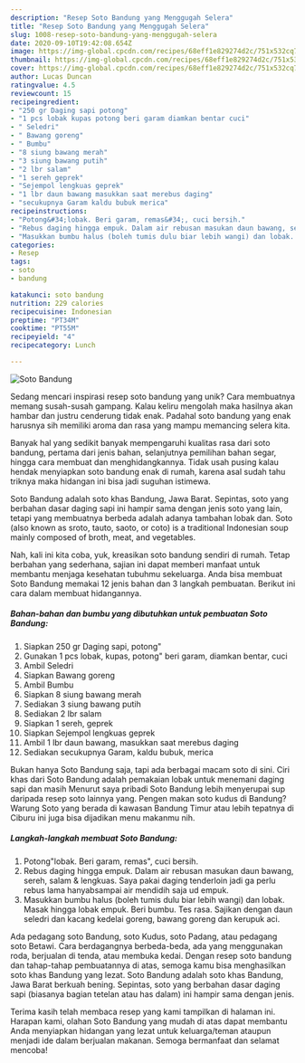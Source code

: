 ```yaml
---
description: "Resep Soto Bandung yang Menggugah Selera"
title: "Resep Soto Bandung yang Menggugah Selera"
slug: 1008-resep-soto-bandung-yang-menggugah-selera
date: 2020-09-10T19:42:08.654Z
image: https://img-global.cpcdn.com/recipes/68eff1e829274d2c/751x532cq70/soto-bandung-foto-resep-utama.jpg
thumbnail: https://img-global.cpcdn.com/recipes/68eff1e829274d2c/751x532cq70/soto-bandung-foto-resep-utama.jpg
cover: https://img-global.cpcdn.com/recipes/68eff1e829274d2c/751x532cq70/soto-bandung-foto-resep-utama.jpg
author: Lucas Duncan
ratingvalue: 4.5
reviewcount: 15
recipeingredient:
- "250 gr Daging sapi potong"
- "1 pcs lobak kupas potong beri garam diamkan bentar cuci"
- " Seledri"
- " Bawang goreng"
- " Bumbu"
- "8 siung bawang merah"
- "3 siung bawang putih"
- "2 lbr salam"
- "1 sereh geprek"
- "Sejempol lengkuas geprek"
- "1 lbr daun bawang masukkan saat merebus daging"
- "secukupnya Garam kaldu bubuk merica"
recipeinstructions:
- "Potong&#34;lobak. Beri garam, remas&#34;, cuci bersih."
- "Rebus daging hingga empuk. Dalam air rebusan masukan daun bawang, sereh, salam &amp; lengkuas. Saya pakai daging tenderloin jadi ga perlu rebus lama hanyabsampai air mendidih saja ud empuk."
- "Masukkan bumbu halus (boleh tumis dulu biar lebih wangi) dan lobak. Masak hingga lobak empuk. Beri bumbu. Tes rasa. Sajikan dengan daun seledri dan kacang kedelai goreng, bawang goreng dan kerupuk aci."
categories:
- Resep
tags:
- soto
- bandung

katakunci: soto bandung 
nutrition: 229 calories
recipecuisine: Indonesian
preptime: "PT34M"
cooktime: "PT55M"
recipeyield: "4"
recipecategory: Lunch

---
```



![Soto Bandung](https://img-global.cpcdn.com/recipes/68eff1e829274d2c/751x532cq70/soto-bandung-foto-resep-utama.jpg)

Sedang mencari inspirasi resep soto bandung yang unik? Cara membuatnya memang susah-susah gampang. Kalau keliru mengolah maka hasilnya akan hambar dan justru cenderung tidak enak. Padahal soto bandung yang enak harusnya sih memiliki aroma dan rasa yang mampu memancing selera kita.

Banyak hal yang sedikit banyak mempengaruhi kualitas rasa dari soto bandung, pertama dari jenis bahan, selanjutnya pemilihan bahan segar, hingga cara membuat dan menghidangkannya. Tidak usah pusing kalau hendak menyiapkan soto bandung enak di rumah, karena asal sudah tahu triknya maka hidangan ini bisa jadi suguhan istimewa.

Soto Bandung adalah soto khas Bandung, Jawa Barat. Sepintas, soto yang berbahan dasar daging sapi ini hampir sama dengan jenis soto yang lain, tetapi yang membuatnya berbeda adalah adanya tambahan lobak dan. Soto (also known as sroto, tauto, saoto, or coto) is a traditional Indonesian soup mainly composed of broth, meat, and vegetables.


Nah, kali ini kita coba, yuk, kreasikan soto bandung sendiri di rumah. Tetap berbahan yang sederhana, sajian ini dapat memberi manfaat untuk membantu menjaga kesehatan tubuhmu sekeluarga. Anda bisa membuat Soto Bandung memakai 12 jenis bahan dan 3 langkah pembuatan. Berikut ini cara dalam membuat hidangannya.

<!--inarticleads1-->

##### Bahan-bahan dan bumbu yang dibutuhkan untuk pembuatan Soto Bandung:

1. Siapkan 250 gr Daging sapi, potong&#34;
1. Gunakan 1 pcs lobak, kupas, potong&#34; beri garam, diamkan bentar, cuci
1. Ambil  Seledri
1. Siapkan  Bawang goreng
1. Ambil  Bumbu
1. Siapkan 8 siung bawang merah
1. Sediakan 3 siung bawang putih
1. Sediakan 2 lbr salam
1. Siapkan 1 sereh, geprek
1. Siapkan Sejempol lengkuas geprek
1. Ambil 1 lbr daun bawang, masukkan saat merebus daging
1. Sediakan secukupnya Garam, kaldu bubuk, merica


Bukan hanya Soto Bandung saja, tapi ada berbagai macam soto di sini. Ciri khas dari Soto Bandung adalah pemakaian lobak untuk menemani daging sapi dan masih Menurut saya pribadi Soto Bandung lebih menyerupai sup daripada resep soto lainnya yang. Pengen makan soto kudus di Bandung? Warung Soto yang berada di kawasan Bandung Timur atau lebih tepatnya di Ciburu ini juga bisa dijadikan menu makanmu nih. 

<!--inarticleads2-->

##### Langkah-langkah membuat Soto Bandung:

1. Potong&#34;lobak. Beri garam, remas&#34;, cuci bersih.
1. Rebus daging hingga empuk. Dalam air rebusan masukan daun bawang, sereh, salam &amp; lengkuas. Saya pakai daging tenderloin jadi ga perlu rebus lama hanyabsampai air mendidih saja ud empuk.
1. Masukkan bumbu halus (boleh tumis dulu biar lebih wangi) dan lobak. Masak hingga lobak empuk. Beri bumbu. Tes rasa. Sajikan dengan daun seledri dan kacang kedelai goreng, bawang goreng dan kerupuk aci.


Ada pedagang soto Bandung, soto Kudus, soto Padang, atau pedagang soto Betawi. Cara berdagangnya berbeda-beda, ada yang menggunakan roda, berjualan di tenda, atau membuka kedai. Dengan resep soto bandung dan tahap-tahap pembuatannya di atas, semoga kamu bisa menghasilkan soto khas Bandung yang lezat. Soto Bandung adalah soto khas Bandung, Jawa Barat berkuah bening. Sepintas, soto yang berbahan dasar daging sapi (biasanya bagian tetelan atau has dalam) ini hampir sama dengan jenis. 

Terima kasih telah membaca resep yang kami tampilkan di halaman ini. Harapan kami, olahan Soto Bandung yang mudah di atas dapat membantu Anda menyiapkan hidangan yang lezat untuk keluarga/teman ataupun menjadi ide dalam berjualan makanan. Semoga bermanfaat dan selamat mencoba!
